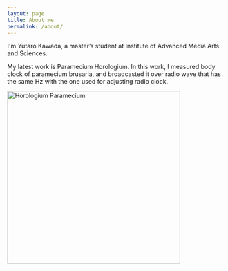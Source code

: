 ```yaml
---
layout: page
title: About me
permalink: /about/
---
```


I'm Yutaro Kawada, a master’s student at Institute of Advanced Media Arts and Sciences.  
  
My latest work is Paramecium Horologium. In this work, I measured body clock of paramecium brusaria, and broadcasted it over radio wave that has the same Hz with the one used for adjusting radio clock.  
  
<img src="{{ site.baseurl }}/images/work.jpg" alt="Horologium Paramecium" style="width: 400px;"/>
  
